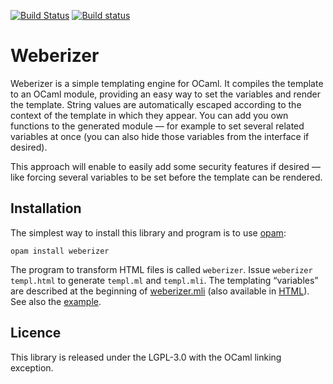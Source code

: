 [![Build Status](https://travis-ci.org/Chris00/weberizer.svg?branch=master)](https://travis-ci.org/Chris00/weberizer)
[![Build status](https://ci.appveyor.com/api/projects/status/6danpd8mm0rh7qet?svg=true)](https://ci.appveyor.com/project/Chris00/weberizer)

Weberizer
=========

Weberizer is a simple templating engine for OCaml.  It compiles the
template to an OCaml module, providing an easy way to set the
variables and render the template.  String values are automatically
escaped according to the context of the template in which they appear.
You can add you own functions to the generated module — for example to
set several related variables at once (you can also hide those
variables from the interface if desired).

This approach will enable to easily add some security features if
desired — like forcing several variables to be set before the template
can be rendered.

Installation
------------

The simplest way to install this library and program is to use
[opam](https://opam.ocaml.org/):

    opam install weberizer

The program to transform HTML files is called `weberizer`.  Issue
`weberizer templ.html` to generate `templ.ml` and `templ.mli`.  The
templating “variables” are described at the beginning of
[weberizer.mli](lib/weberizer.mli) (also available in
[HTML](http://chris00.github.io/weberizer/doc/weberizer/Weberizer/)).
See also the [example](demo/).

Licence
-------

This library is released under the LGPL-3.0 with the OCaml linking
exception.
